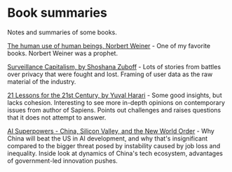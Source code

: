 # Book summaries

Notes and summaries of some books.

[The human use of human beings, Norbert Weiner](the-human-use-of-human-beings.md) - One of my favorite books. Norbert Weiner was a prophet.

[Surveillance Capitalism, by Shoshana Zuboff](surveillance-capitalism.md) - Lots of stories from battles over privacy that were fought and lost. Framing of user data as the raw material of the industry.

[21 Lessons for the 21st Century, by Yuval Harari](21-lessons-for-the-21st-century.md) - Some good insights, but lacks cohesion. Interesting to see more in-depth opinions on contemporary issues from author of Sapiens. Points out challenges and raises questions that it does not attempt to answer.

[AI Superpowers - China, Silicon Valley, and the New World Order](ai-superpowers.md) - Why China will beat the US in AI development, and why that's insignificant compared to the bigger threat posed by instability caused by job loss and inequality. Inside look at dynamics of China's tech ecosystem, advantages of government-led innovation pushes.
